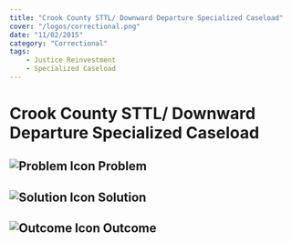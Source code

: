```yaml
---
title: "Crook County STTL/ Downward Departure Specialized Caseload"
cover: "/logos/correctional.png"
date: "11/02/2015"
category: "Correctional"
tags:
    - Justice Reinvestment
    - Specialized Caseload
---
```


# Crook County STTL/ Downward Departure Specialized Caseload

## ![Problem Icon](https://github.com/google/material-design-icons/raw/master/alert/1x_web/ic_error_outline_black_48dp.png "Problem") Problem

## ![Solution Icon](https://github.com/google/material-design-icons/raw/master/action/1x_web/ic_lightbulb_outline_black_48dp.png "Solution") Solution

## ![Outcome Icon](https://github.com/google/material-design-icons/raw/master/action/1x_web/ic_view_list_black_48dp.png "Outcome") Outcome
